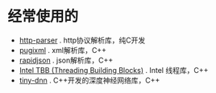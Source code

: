 # 经常使用的

* [http-parser](https://github.com/nodejs/http-parser) . http协议解析库，纯C开发
* [pugixml](http://pugixml.org/) . xml解析库，C++
* [rapidjson](http://rapidjson.org/) . json解析库，C++
* [Intel TBB (Threading Building Blocks)](https://www.threadingbuildingblocks.org/) . Intel 线程库，C++
* [tiny-dnn](https://github.com/tiny-dnn/tiny-dnn) . C++开发的深度神经网络库，C++
